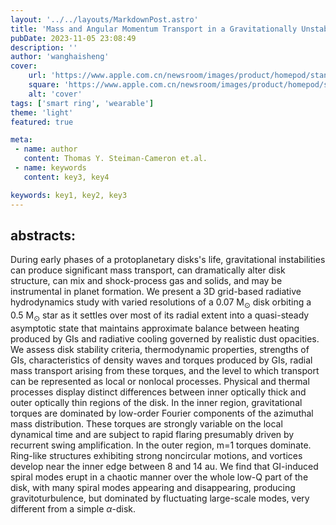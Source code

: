 ```yaml
---
layout: '../../layouts/MarkdownPost.astro'
title: 'Mass and Angular Momentum Transport in a Gravitationally Unstable Protoplanetary Disk with Improved 3D Radiative Hydrodynamics'
pubDate: 2023-11-05 23:08:49
description: ''
author: 'wanghaisheng'
cover:
    url: 'https://www.apple.com.cn/newsroom/images/product/homepod/standard/Apple-HomePod-hero-230118_big.jpg.large_2x.jpg'
    square: 'https://www.apple.com.cn/newsroom/images/product/homepod/standard/Apple-HomePod-hero-230118_big.jpg.large_2x.jpg'
    alt: 'cover'
tags: ['smart ring', 'wearable'] 
theme: 'light'
featured: true

meta:
 - name: author
   content: Thomas Y. Steiman-Cameron et.al.
 - name: keywords
   content: key3, key4

keywords: key1, key2, key3
---
```


## abstracts:
During early phases of a protoplanetary disks's life, gravitational instabilities can produce significant mass transport, can dramatically alter disk structure, can mix and shock-process gas and solids, and may be instrumental in planet formation. We present a 3D grid-based radiative hydrodynamics study with varied resolutions of a 0.07 M$_\odot$ disk orbiting a 0.5 M$_\odot$ star as it settles over most of its radial extent into a quasi-steady asymptotic state that maintains approximate balance between heating produced by GIs and radiative cooling governed by realistic dust opacities. We assess disk stability criteria, thermodynamic properties, strengths of GIs, characteristics of density waves and torques produced by GIs, radial mass transport arising from these torques, and the level to which transport can be represented as local or nonlocal processes. Physical and thermal processes display distinct differences between inner optically thick and outer optically thin regions of the disk. In the inner region, gravitational torques are dominated by low-order Fourier components of the azimuthal mass distribution. These torques are strongly variable on the local dynamical time and are subject to rapid flaring presumably driven by recurrent swing amplification. In the outer region, m=1 torques dominate. Ring-like structures exhibiting strong noncircular motions, and vortices develop near the inner edge between 8 and 14 au. We find that GI-induced spiral modes erupt in a chaotic manner over the whole low-Q part of the disk, with many spiral modes appearing and disappearing, producing gravitoturbulence, but dominated by fluctuating large-scale modes, very different from a simple $\alpha$-disk.
